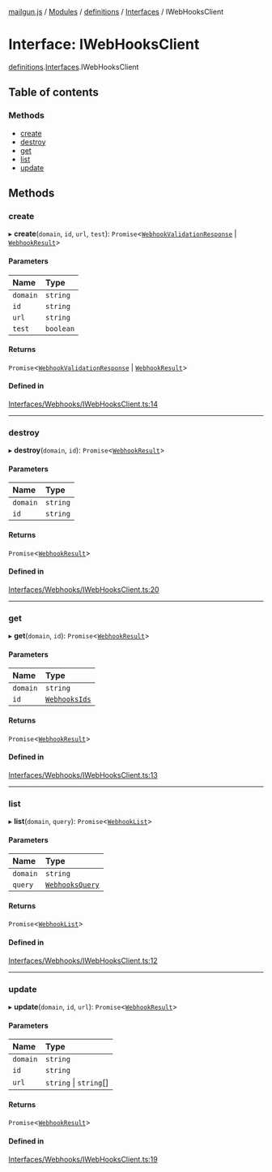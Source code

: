 [mailgun.js](../README.md) / [Modules](../modules.md) / [definitions](../modules/definitions.md) / [Interfaces](../modules/definitions.Interfaces.md) / IWebHooksClient

# Interface: IWebHooksClient

[definitions](../modules/definitions.md).[Interfaces](../modules/definitions.Interfaces.md).IWebHooksClient

## Table of contents

### Methods

- [create](definitions.Interfaces.IWebHooksClient.md#create)
- [destroy](definitions.Interfaces.IWebHooksClient.md#destroy)
- [get](definitions.Interfaces.IWebHooksClient.md#get)
- [list](definitions.Interfaces.IWebHooksClient.md#list)
- [update](definitions.Interfaces.IWebHooksClient.md#update)

## Methods

### create

▸ **create**(`domain`, `id`, `url`, `test`): `Promise`\<[`WebhookValidationResponse`](../modules/definitions.md#webhookvalidationresponse) \| [`WebhookResult`](../modules/definitions.md#webhookresult)\>

#### Parameters

| Name | Type |
| :------ | :------ |
| `domain` | `string` |
| `id` | `string` |
| `url` | `string` |
| `test` | `boolean` |

#### Returns

`Promise`\<[`WebhookValidationResponse`](../modules/definitions.md#webhookvalidationresponse) \| [`WebhookResult`](../modules/definitions.md#webhookresult)\>

#### Defined in

[Interfaces/Webhooks/IWebHooksClient.ts:14](https://github.com/mailgun/mailgun.js/blob/73cbc82/lib/Interfaces/Webhooks/IWebHooksClient.ts#L14)

___

### destroy

▸ **destroy**(`domain`, `id`): `Promise`\<[`WebhookResult`](../modules/definitions.md#webhookresult)\>

#### Parameters

| Name | Type |
| :------ | :------ |
| `domain` | `string` |
| `id` | `string` |

#### Returns

`Promise`\<[`WebhookResult`](../modules/definitions.md#webhookresult)\>

#### Defined in

[Interfaces/Webhooks/IWebHooksClient.ts:20](https://github.com/mailgun/mailgun.js/blob/73cbc82/lib/Interfaces/Webhooks/IWebHooksClient.ts#L20)

___

### get

▸ **get**(`domain`, `id`): `Promise`\<[`WebhookResult`](../modules/definitions.md#webhookresult)\>

#### Parameters

| Name | Type |
| :------ | :------ |
| `domain` | `string` |
| `id` | [`WebhooksIds`](../enums/definitions.Enums.WebhooksIds.md) |

#### Returns

`Promise`\<[`WebhookResult`](../modules/definitions.md#webhookresult)\>

#### Defined in

[Interfaces/Webhooks/IWebHooksClient.ts:13](https://github.com/mailgun/mailgun.js/blob/73cbc82/lib/Interfaces/Webhooks/IWebHooksClient.ts#L13)

___

### list

▸ **list**(`domain`, `query`): `Promise`\<[`WebhookList`](../modules/definitions.md#webhooklist)\>

#### Parameters

| Name | Type |
| :------ | :------ |
| `domain` | `string` |
| `query` | [`WebhooksQuery`](../modules/definitions.md#webhooksquery) |

#### Returns

`Promise`\<[`WebhookList`](../modules/definitions.md#webhooklist)\>

#### Defined in

[Interfaces/Webhooks/IWebHooksClient.ts:12](https://github.com/mailgun/mailgun.js/blob/73cbc82/lib/Interfaces/Webhooks/IWebHooksClient.ts#L12)

___

### update

▸ **update**(`domain`, `id`, `url`): `Promise`\<[`WebhookResult`](../modules/definitions.md#webhookresult)\>

#### Parameters

| Name | Type |
| :------ | :------ |
| `domain` | `string` |
| `id` | `string` |
| `url` | `string` \| `string`[] |

#### Returns

`Promise`\<[`WebhookResult`](../modules/definitions.md#webhookresult)\>

#### Defined in

[Interfaces/Webhooks/IWebHooksClient.ts:19](https://github.com/mailgun/mailgun.js/blob/73cbc82/lib/Interfaces/Webhooks/IWebHooksClient.ts#L19)
